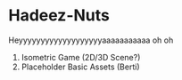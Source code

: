 # Hadeez-Nuts
Heyyyyyyyyyyyyyyyyyyyaaaaaaaaaaa oh oh


1. Isometric Game (2D/3D Scene?)
2. Placeholder Basic Assets (Berti)

